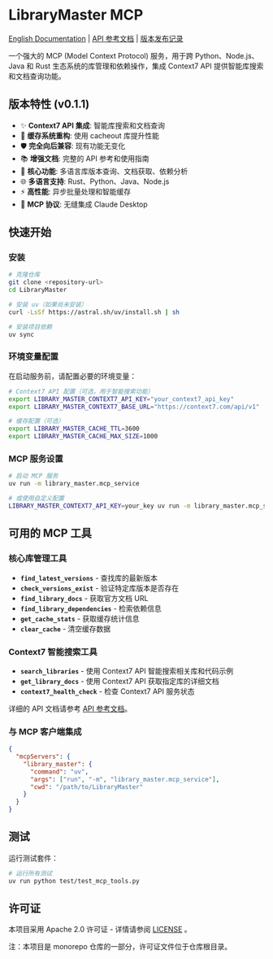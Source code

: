 # LibraryMaster MCP

[English Documentation](README.md) | [API 参考文档](API_REFERENCE.md) | [版本发布记录](Release.md)

一个强大的 MCP (Model Context Protocol) 服务，用于跨 Python、Node.js、Java 和 Rust 生态系统的库管理和依赖操作，集成 Context7 API 提供智能库搜索和文档查询功能。

## 版本特性 (v0.1.1)

- ✨ **Context7 API 集成**: 智能库搜索和文档查询
- 🔧 **缓存系统重构**: 使用 cacheout 库提升性能
- 🛡️ **完全向后兼容**: 现有功能无变化
- 📚 **增强文档**: 完整的 API 参考和使用指南
- 🚀 **核心功能**: 多语言库版本查询、文档获取、依赖分析
- 🌐 **多语言支持**: Rust、Python、Java、Node.js
- ⚡ **高性能**: 异步批量处理和智能缓存
- 🔌 **MCP 协议**: 无缝集成 Claude Desktop

## 快速开始

### 安装

```bash
# 克隆仓库
git clone <repository-url>
cd LibraryMaster

# 安装 uv（如果尚未安装）
curl -LsSf https://astral.sh/uv/install.sh | sh

# 安装项目依赖
uv sync
```

### 环境变量配置

在启动服务前，请配置必要的环境变量：

```bash
# Context7 API 配置（可选，用于智能搜索功能）
export LIBRARY_MASTER_CONTEXT7_API_KEY="your_context7_api_key"
export LIBRARY_MASTER_CONTEXT7_BASE_URL="https://context7.com/api/v1"  # 可选

# 缓存配置（可选）
export LIBRARY_MASTER_CACHE_TTL=3600
export LIBRARY_MASTER_CACHE_MAX_SIZE=1000
```

### MCP 服务设置

```bash
# 启动 MCP 服务
uv run -m library_master.mcp_service

# 或使用自定义配置
LIBRARY_MASTER_CONTEXT7_API_KEY=your_key uv run -m library_master.mcp_service
```

## 可用的 MCP 工具

### 核心库管理工具
- **`find_latest_versions`** - 查找库的最新版本
- **`check_versions_exist`** - 验证特定库版本是否存在
- **`find_library_docs`** - 获取官方文档 URL
- **`find_library_dependencies`** - 检索依赖信息
- **`get_cache_stats`** - 获取缓存统计信息
- **`clear_cache`** - 清空缓存数据

### Context7 智能搜索工具
- **`search_libraries`** - 使用 Context7 API 智能搜索相关库和代码示例
- **`get_library_docs`** - 使用 Context7 API 获取指定库的详细文档
- **`context7_health_check`** - 检查 Context7 API 服务状态

详细的 API 文档请参考 [API 参考文档](API_REFERENCE.md)。

### 与 MCP 客户端集成

```json
{
  "mcpServers": {
    "library_master": {
      "command": "uv",
      "args": ["run", "-m", "library_master.mcp_service"],
      "cwd": "/path/to/LibraryMaster"
    }
  }
}
```

## 测试

运行测试套件：

```bash
# 运行所有测试
uv run python test/test_mcp_tools.py
```

## 许可证

本项目采用 Apache 2.0 许可证 - 详情请参阅 [LICENSE](../../LICENSE) 。

注：本项目是 monorepo 仓库的一部分，许可证文件位于仓库根目录。